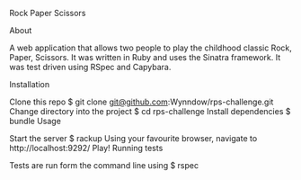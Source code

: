 Rock Paper Scissors

About

A web application that allows two people to play the childhood classic Rock, Paper, Scissors. It was written in Ruby and uses the Sinatra framework. It was test driven using RSpec and Capybara.

Installation

Clone this repo $ git clone git@github.com:Wynndow/rps-challenge.git
Change directory into the project $ cd rps-challenge
Install dependencies $ bundle
Usage

Start the server $ rackup
Using your favourite browser, navigate to http://localhost:9292/
Play!
Running tests

Tests are run form the command line using $ rspec
